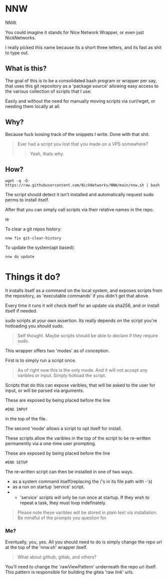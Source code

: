 # NNW
NNW.

You could imagine it stands for Nice Network Wrapper, or even just NickNetworks.

I really picked this name because its a short three letters, and its fast as shit to type out.
## What is this?
The goal of this is to be a consolidated bash program or wrapper per say, that uses this git repository as a 'package source' allowing easy access to the various collection of scripts that I use.

Easily and without the need for manually moving scripts via curl/wget, or needing them locally at all.

## Why?
Because fuck loosing track of the snippets I write. Done with that shit.
> Ever had a script you lost that you made on a VPS somewhere?
> > Yeah, thats why.

## How?

    wget -q -O- https://raw.githubusercontent.com/NickNetworks/NNW/main/nnw.sh | bash

The script should detect it isn't installed and automatically request sudo perms to install itself.

After that you can simply call scripts via their relative names in the repo.

ie

To clear a git repos history:

    nnw fix git-clear-history

To update the system(apt based):

    nnw do update


# Things it do?
It installs itself as a command on the local system, and exposes scripts from the repository, as 'executable commands' if you didn't get that above.

Every time it runs it will check itself for an update via sha256, and or install itself if needed.

sudo scripts at your own assertion. Its really depends on the script you're hotloading you should sudo.

> Self thought. Maybe scripts should be able to declare if they require sudo.

This wrapper offers two 'modes' as of conception.

First is to simply run a script once.
> As of right now this is the only mode. And it will not accept any varibles or input. Simply hotload the script.

Scripts that do this can expose varibles, that will be asked to the user for input, or will be parsed via arguments.

These are exposed by being placed before the line

    #END INPUT

in the top of the file.

The second 'mode' allows a script to opt itself for install.

These scripts allow the varibles in the top of the script to be re-written permanently via a one-time user prompting. 

These are exposed by being placed before the line

    #END SETUP

The re-written script can then be installed in one of two ways.
 - as a system command itself(replacing the /'s in its file path with -'s)
 - as a run on startup 'service' script. 
 - - 'service' scripts will only be run once at startup. If they wish to repeat a task, they must loop indefinately.
 >Please note these varibles will be stored in plain text via installation.
        Be mindful of the prompts you question for.

### Me?
Eventually, you, yes.
All you should need to do is simply change the repo url at the top of the 'nnw.sh' wrapper itself.
> What about github, gitlab, and others?

You'll need to change the 'rawViewPattern' underneath the repo url itself.
This pattern is responsible for building the gitea 'raw link' urls.
